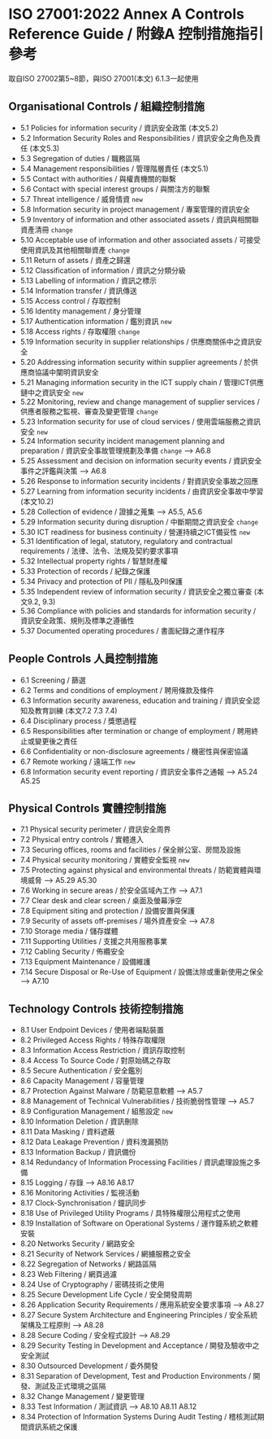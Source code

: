 # ISO 27001:2022 Annex A Controls Reference Guide / 附錄A 控制措施指引參考
取自ISO 27002第5~8節，與ISO 27001(本文) 6.1.3一起使用

## Organisational Controls / 組織控制措施
* 5.1 Policies for information security / 資訊安全政策 (本文5.2)
* 5.2 Information Security Roles and Responsibilities / 資訊安全之角色及責任 (本文5.3)
* 5.3 Segregation of duties / 職務區隔
* 5.4 Management responsibilities / 管理階層責任 (本文5.1)
* 5.5 Contact with authorities / 與權責機關的聯繫 
* 5.6 Contact with special interest groups / 與關注方的聯繫
* 5.7 Threat intelligence / 威脅情資 `new` 
* 5.8 Information security in project management / 專案管理的資訊安全
* 5.9 Inventory of information and other associated assets / 資訊與相關聯資產清冊 `change`
* 5.10 Acceptable use of information and other associated assets / 可接受使用資訊及其他相關聯資產 `change`
* 5.11 Return of assets / 資產之歸還
* 5.12 Classification of information / 資訊之分類分級
* 5.13 Labelling of information / 資訊之標示
* 5.14 Information transfer / 資訊傳送
* 5.15 Access control / 存取控制
* 5.16 Identity management / 身分管理
* 5.17 Authentication information / 鑑別資訊 `new`
* 5.18 Access rights / 存取權限 `change`
* 5.19 Information security in supplier relationships / 供應商關係中之資訊安全
* 5.20 Addressing information security within supplier agreements / 於供應商協議中闡明資訊安全
* 5.21 Managing information security in the ICT supply chain / 管理ICT供應鏈中之資訊安全 `new`
* 5.22 Monitoring, review and change management of supplier services / 供應者服務之監視、審查及變更管理 `change`
* 5.23 Information security for use of cloud services / 使用雲端服務之資訊安全 `new`
* 5.24 Information security incident management planning and preparation / 資訊安全事故管理規劃及準備 `change` --> A6.8
* 5.25 Assessment and decision on information security events / 資訊安全事件之評鑑與決策 --> A6.8
* 5.26 Response to information security incidents / 對資訊安全事故之回應
* 5.27 Learning from information security incidents / 由資訊安全事故中學習 (本文10.2)
* 5.28 Collection of evidence / 證據之蒐集 --> A5.5, A5.6
* 5.29 Information security during disruption / 中斷期間之資訊安全 `change`
* 5.30 ICT readiness for business continuity / 營運持續之ICT備妥性 `new`
* 5.31 Identification of legal, statutory, regulatory and contractual requirements / 法律、法令、法規及契約要求事項
* 5.32 Intellectual property rights / 智慧財產權
* 5.33 Protection of records / 紀錄之保護 
* 5.34 Privacy and protection of PII / 隱私及PII保護
* 5.35 Independent review of information security / 資訊安全之獨立審查 (本文9.2, 9.3)
* 5.36 Compliance with policies and standards for information security / 資訊安全政策、規則及標準之遵循性
* 5.37 Documented operating procedures / 書面紀錄之運作程序

 ## People Controls 人員控制措施
* 6.1 Screening / 篩選
* 6.2 Terms and conditions of employment / 聘用條款及條件
* 6.3 Information security awareness, education and training / 資訊安全認知及教育訓練 (本文7.2 7.3 7.4)
* 6.4 Disciplinary process / 獎懲過程
* 6.5 Responsibilities after termination or change of employment / 聘用終止或變更後之責任
* 6.6 Confidentiality or non-disclosure agreements / 機密性與保密協議
* 6.7 Remote working / 遠端工作 `new`
* 6.8 Information security event reporting / 資訊安全事件之通報 --> A5.24 A5.25

 ## Physical Controls 實體控制措施
* 7.1 Physical security perimeter / 資訊安全周界
* 7.2 Physical entry controls / 實體進入
* 7.3 Securing offices, rooms and facilities / 保全辦公室、房間及設施
* 7.4 Physical security monitoring / 實體安全監視 `new`
* 7.5 Protecting against physical and environmental threats / 防範實體與環境威脅 --> A5.29 A5.30
* 7.6 Working in secure areas / 於安全區域內工作 --> A7.1
* 7.7 Clear desk and clear screen / 桌面及螢幕淨空
* 7.8 Equipment siting and protection / 設備安置與保護
* 7.9 Security of assets off-premises / 場外資產安全 --> A7.8
* 7.10 Storage media / 儲存媒體 
* 7.11 Supporting Utilities / 支援之共用服務事業
* 7.12 Cabling Security / 佈纜安全
* 7.13 Equipment Maintenance / 設備維護
* 7.14 Secure Disposal or Re-Use of Equipment / 設備汰除或重新使用之保全 --> A7.10

 ## Technology Controls 技術控制措施
 * 8.1 User Endpoint Devices / 使用者端點裝置
 * 8.2 Privileged Access Rights / 特殊存取權限
 * 8.3 Information Access Restriction / 資訊存取控制
 * 8.4 Access To Source Code / 對原始碼之存取
 * 8.5 Secure Authentication / 安全鑑別
 * 8.6 Capacity Management / 容量管理
 * 8.7 Protection Against Malware / 防範惡意軟體 --> A5.7
 * 8.8 Management of Technical Vulnerabilities / 技術脆弱性管理 --> A5.7
 * 8.9 Configuration Management  / 組態設定 `new`
 * 8.10 Information Deletion / 資訊刪除
 * 8.11 Data Masking / 資料遮蔽
 * 8.12 Data Leakage Prevention / 資料洩漏預防
 * 8.13 Information Backup / 資訊備份
 * 8.14 Redundancy of Information Processing Facilities / 資訊處理設施之多備
 * 8.15 Logging / 存錄 --> A8.16 A8.17
 * 8.16 Monitoring Activities / 監視活動
 * 8.17 Clock-Synchronisation / 鐘訊同步
 * 8.18 Use of Privileged Utility Programs / 具特殊權限公用程式之使用
 * 8.19 Installation of Software on Operational Systems / 運作鐘系統之軟體安裝
 * 8.20 Networks Security / 網路安全
 * 8.21 Security of Network Services / 網擄服務之安全
 * 8.22 Segregation of Networks / 網路區隔
 * 8.23 Web Filtering / 網頁過濾
 * 8.24 Use of Cryptography / 密碼技術之使用
 * 8.25 Secure Development Life Cycle / 安全開發周期
 * 8.26 Application Security Requirements / 應用系統安全要求事項 --> A8.27
 * 8.27 Secure System Architecture and Engineering Principles / 安全系統架構及工程原則 --> A8.28
 * 8.28 Secure Coding / 安全程式設計 --> A8.29
 * 8.29 Security Testing in Development and Acceptance / 開發及驗收中之安全測試
 * 8.30 Outsourced Development / 委外開發
 * 8.31 Separation of Development, Test and Production Environments / 開發、測試及正式環境之區隔
 * 8.32 Change Management / 變更管理
 * 8.33 Test Information / 測試資訊 --> A8.10 A8.11 A8.12
 * 8.34 Protection of Information Systems During Audit Testing / 稽核測試期間資訊系統之保護
